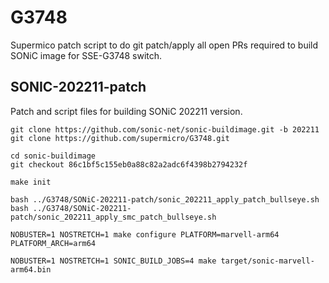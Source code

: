 # G3748
Supermico patch script to do git patch/apply all open PRs required to build SONiC image for SSE-G3748 switch.

## SONIC-202211-patch
Patch and script files for building SONiC 202211 version.

    git clone https://github.com/sonic-net/sonic-buildimage.git -b 202211
    git clone https://github.com/supermicro/G3748.git

    cd sonic-buildimage
    git checkout 86c1bf5c155eb0a88c82a2adc6f4398b2794232f

    make init
    
    bash ../G3748/SONiC-202211-patch/sonic_202211_apply_patch_bullseye.sh
    bash ../G3748/SONiC-202211-patch/sonic_202211_apply_smc_patch_bullseye.sh
    
    NOBUSTER=1 NOSTRETCH=1 make configure PLATFORM=marvell-arm64 PLATFORM_ARCH=arm64
    
    NOBUSTER=1 NOSTRETCH=1 SONIC_BUILD_JOBS=4 make target/sonic-marvell-arm64.bin
